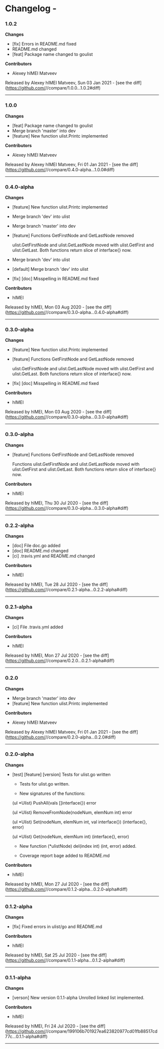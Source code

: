 # Changelog - 

### 1.0.2

__Changes__

- [fix] Errors in README.md fixed
- README.md changed
- [feat] Package name changed to goulist

__Contributors__

- Alexey hIMEI Matveev

Released by Alexey hIMEI Matveev, Sun 03 Jan 2021 -
[see the diff](https://github.com/<no value>//compare/1.0.0...1.0.2#diff)
______________

### 1.0.0

__Changes__

- [feat] Package name changed to goulist
- Merge branch 'master' into dev
- [feature] New function ulist.Printc implemented

__Contributors__

- Alexey hIMEI Matveev

Released by Alexey hIMEI Matveev, Fri 01 Jan 2021 -
[see the diff](https://github.com/<no value>//compare/0.4.0-alpha...1.0.0#diff)
______________

### 0.4.0-alpha

__Changes__

- [feature] New function ulist.Printc implemented
- Merge branch 'dev' into ulist
- Merge branch 'master' into dev
- [feature] Functions GetFirstNode and GetLastNode removed

  ulist.GetFirstNode and ulist.GetLastNode moved with
  ulist.GetFirst and ulist.GetLast. Both functions return slice of
  interface{} now.
- Merge branch 'dev' into ulist
- [default] Merge branch 'dev' into ulist
- [fix] [doc] Misspelling in README.md fixed

__Contributors__

- hIMEI

Released by hIMEI, Mon 03 Aug 2020 -
[see the diff](https://github.com/<no value>//compare/0.3.0-alpha...0.4.0-alpha#diff)
______________

### 0.3.0-alpha

__Changes__

- [feature] New function ulist.Printc implemented
- [feature] Functions GetFirstNode and GetLastNode removed

  ulist.GetFirstNode and ulist.GetLastNode moved with
  ulist.GetFirst and ulist.GetLast. Both functions return slice of
  interface{} now.
- [fix] [doc] Misspelling in README.md fixed

__Contributors__

- hIMEI

Released by hIMEI, Mon 03 Aug 2020 -
[see the diff](https://github.com/<no value>//compare/0.3.0-alpha...0.3.0-alpha#diff)
______________

### 0.3.0-alpha

__Changes__

- [feature] Functions GetFirstNode and GetLastNode removed

  Functions ulist.GetFirstNode and ulist.GetLastNode moved with
  ulist.GetFirst and ulist.GetLast. Both functions return slice of
  interface{} now.

__Contributors__

- hIMEI

Released by hIMEI, Thu 30 Jul 2020 -
[see the diff](https://github.com/<no value>//compare/0.3.0-alpha...0.3.0-alpha#diff)
______________

### 0.2.2-alpha

__Changes__

- [doc] File doc.go added
- [doc] README.md changed
- [ci] .travis.yml and README.md changed

__Contributors__

- hIMEI

Released by hIMEI, Tue 28 Jul 2020 -
[see the diff](https://github.com/<no value>//compare/0.2.1-alpha...0.2.2-alpha#diff)
______________

### 0.2.1-alpha

__Changes__

- [ci] File .travis.yml added

__Contributors__

- hIMEI

Released by hIMEI, Mon 27 Jul 2020 -
[see the diff](https://github.com/<no value>//compare/0.2.0...0.2.1-alpha#diff)
______________

### 0.2.0

__Changes__

- Merge branch 'master' into dev
- [feature] New function ulist.Printc implemented

__Contributors__

- Alexey hIMEI Matveev

Released by Alexey hIMEI Matveev, Fri 01 Jan 2021 -
[see the diff](https://github.com/<no value>//compare/0.2.0-alpha...0.2.0#diff)
______________

### 0.2.0-alpha

__Changes__

- [test] [feature] [version] Tests for ulist.go written

  - Tests for ulist.go written.

  - New signatures of the functions:

  (ul *Ulist) PushAll(vals []interface{}) error

  (ul *Ulist) RemoveFromNode(nodeNum, elemNum int) error

  (ul *Ulist) Set(nodeNum, elemNum int, val interface{}) (interface{}, error)

  (ul *Ulist) Get(nodeNum, elemNum int) (interface{}, error)

  - New function (*ulistNode) del(index int) (int, error) added.

  - Coverage report bage added to README.md




















__Contributors__

- hIMEI

Released by hIMEI, Mon 27 Jul 2020 -
[see the diff](https://github.com/<no value>//compare/0.1.2-alpha...0.2.0-alpha#diff)
______________

### 0.1.2-alpha

__Changes__

- [fix] Fixed errors in ulist/go and README.md




















__Contributors__

- hIMEI

Released by hIMEI, Sat 25 Jul 2020 -
[see the diff](https://github.com/<no value>//compare/0.1.1-alpha...0.1.2-alpha#diff)
______________

### 0.1.1-alpha

__Changes__

- [verson] New version 0.1.1-alpha
  Unrolled linked list implemented.
























__Contributors__

- hIMEI

Released by hIMEI, Fri 24 Jul 2020 -
[see the diff](https://github.com/<no value>//compare/199106b701927ea623820977cd01fb88517cd77c...0.1.1-alpha#diff)
______________


